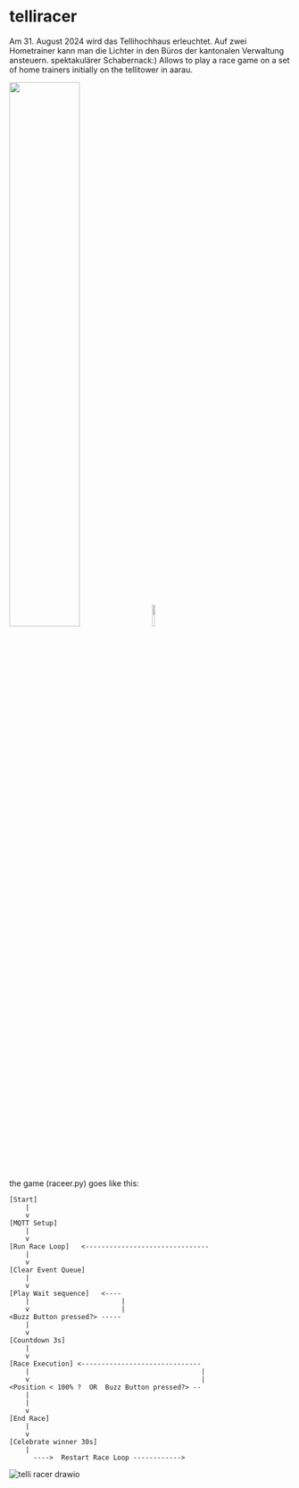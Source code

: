 # telliracer
Am 31. August 2024 wird das Tellihochhaus erleuchtet. Auf zwei Hometrainer kann man die Lichter in den Büros der kantonalen Verwaltung ansteuern. spektakulärer Schabernack:)
Allows to play a race game on a set of home trainers initially on the tellitower in aarau.

<img src="https://github.com/user-attachments/assets/cb14113e-45d7-4f5d-a53e-ed9c31c6189a" width="50%">
<img src="https://github.com/user-attachments/assets/a8e60afb-b0a5-477f-80c8-f8f5abd2c3c9" width="10%">


the game (raceer.py) goes like this:

```
[Start] 
    |
    v
[MQTT Setup]
    |
    v
[Run Race Loop]   <-------------------------------
    |                            
    v           
[Clear Event Queue]   
    |                         
    v
[Play Wait sequence]   <----    
    |                       |          
    v                       |
<Buzz Button pressed?> -----
    |                             
    v                            
[Countdown 3s]               
    |                             
    v
[Race Execution] <------------------------------
    |                                           |
    v                                           |
<Position < 100% ?  OR  Buzz Button pressed?> --
    |                        
    |                            
    v      
[End Race] 
    |                            
    v 
[Celebrate winner 30s]
    |                    
      ---->  Restart Race Loop ------------>
```


![telli racer drawio](https://github.com/user-attachments/assets/ba74f221-df28-4278-8a12-5d36fd9a0b26)
